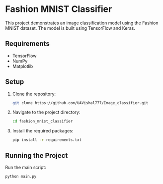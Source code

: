 # Fashion MNIST Classifier

This project demonstrates an image classification model using the Fashion MNIST dataset. The model is built using TensorFlow and Keras.

## Requirements

- TensorFlow
- NumPy
- Matplotlib

## Setup

1. Clone the repository:
    ```bash
    git clone https://github.com/UAVishal777/Image_classifier.git
    ```
2. Navigate to the project directory:
    ```bash
    cd fashion_mnist_classifier
    ```
3. Install the required packages:
    ```bash
    pip install -r requirements.txt
    ```

## Running the Project

Run the main script:
```bash
python main.py
